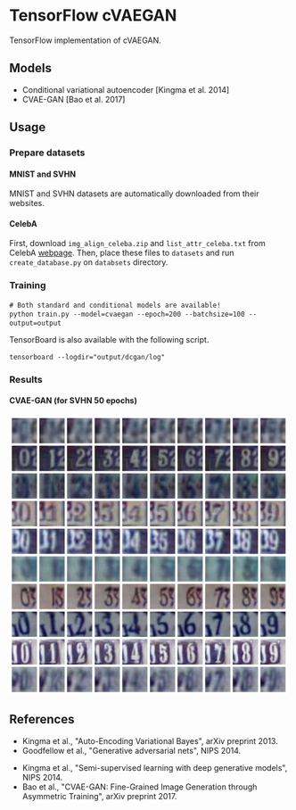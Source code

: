 TensorFlow cVAEGAN
===

TensorFlow implementation of cVAEGAN.

## Models

* Conditional variational autoencoder [Kingma et al. 2014]
* CVAE-GAN [Bao et al. 2017]

## Usage

### Prepare datasets

#### MNIST and SVHN

MNIST and SVHN datasets are automatically downloaded from their websites.

#### CelebA

First, download ``img_align_celeba.zip`` and ``list_attr_celeba.txt`` from CelebA [webpage](http://mmlab.ie.cuhk.edu.hk/projects/CelebA.html).
Then, place these files to ``datasets`` and run ``create_database.py`` on ``databsets`` directory.

### Training

```shell
# Both standard and conditional models are available!
python train.py --model=cvaegan --epoch=200 --batchsize=100 --output=output
```

TensorBoard is also available with the following script.

```shell
tensorboard --logdir="output/dcgan/log"
```

### Results


#### CVAE-GAN (for SVHN 50 epochs)

<img src="results/svhn_cvaegan_epoch_0050_batch_73257.png" width="500px"/>

## References

* Kingma et al., "Auto-Encoding Variational Bayes", arXiv preprint 2013.
* Goodfellow et al., "Generative adversarial nets", NIPS 2014.
<!-- * Salimans et al., "Improved Techniques for Training GANs", arXiv preprint 2016. -->
<!-- * Zhao et al., "Energy-based generative adversarial network", arXiv preprint 2016. -->
<!-- * Dumoulin et al. "Adversarially learned inference", ICLR 2017. -->
* Kingma et al., "Semi-supervised learning with deep generative models", NIPS 2014.
* Bao et al., "CVAE-GAN: Fine-Grained Image Generation through Asymmetric Training", arXiv preprint 2017.
